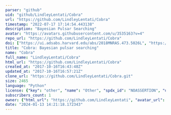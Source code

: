 ```yaml
---
parser: "github"
uid: "github/LindleyLentati/Cobra"
url: "https://github.com/LindleyLentati/Cobra"
timestamp: "2022-07-17 17:14:54.443138"
description: "Bayesian Pulsar Searching"
avatar: "https://avatars.githubusercontent.com/u/3535163?v=4"
repo_url: "https://github.com/LindleyLentati/Cobra"
doi: ["https://ui.adsabs.harvard.edu/abs/2018MNRAS.473.5026L", "https://ui.adsabs.harvard.edu/abs/2020ascl.soft02016L/abstract"]
title: "Cobra: Bayesian pulsar searching"
name: "Cobra"
full_name: "LindleyLentati/Cobra"
html_url: "https://github.com/LindleyLentati/Cobra"
created_at: "2017-10-16T16:43:48Z"
updated_at: "2017-10-16T16:57:21Z"
clone_url: "https://github.com/LindleyLentati/Cobra.git"
size: 2465
language: "Python"
license: {"key": "other", "name": "Other", "spdx_id": "NOASSERTION", "url": null, "node_id": "MDc6TGljZW5zZTA="}
subscribers_count: 1
owner: {"html_url": "https://github.com/LindleyLentati", "avatar_url": "https://avatars.githubusercontent.com/u/3535163?v=4", "login": "LindleyLentati", "type": "User"}
date: "2024-01-13 14:21:18.172343"
---
```

